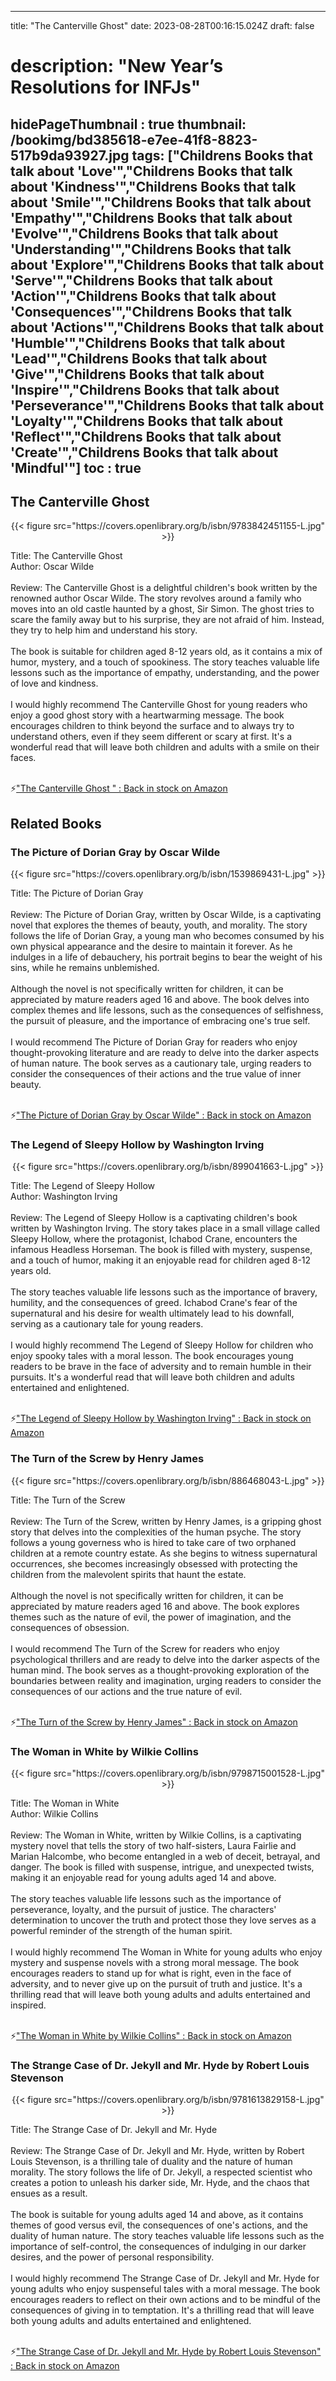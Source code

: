 
---
title: "The Canterville Ghost"
date: 2023-08-28T00:16:15.024Z
draft: false
# description: "New Year’s Resolutions for INFJs"
hidePageThumbnail : true
thumbnail: /bookimg/bd385618-e7ee-41f8-8823-517b9da93927.jpg
tags: ["Childrens Books that talk about 'Love'","Childrens Books that talk about 'Kindness'","Childrens Books that talk about 'Smile'","Childrens Books that talk about 'Empathy'","Childrens Books that talk about 'Evolve'","Childrens Books that talk about 'Understanding'","Childrens Books that talk about 'Explore'","Childrens Books that talk about 'Serve'","Childrens Books that talk about 'Action'","Childrens Books that talk about 'Consequences'","Childrens Books that talk about 'Actions'","Childrens Books that talk about 'Humble'","Childrens Books that talk about 'Lead'","Childrens Books that talk about 'Give'","Childrens Books that talk about 'Inspire'","Childrens Books that talk about 'Perseverance'","Childrens Books that talk about 'Loyalty'","Childrens Books that talk about 'Reflect'","Childrens Books that talk about 'Create'","Childrens Books that talk about 'Mindful'"]
toc : true
---
## The Canterville Ghost 

<center>
{{< figure src="https://covers.openlibrary.org/b/isbn/9783842451155-L.jpg" >}}
</center>

Title: The Canterville Ghost</br>
Author: Oscar Wilde</br></br>
Review: The Canterville Ghost is a delightful children's book written by the renowned author Oscar Wilde. The story revolves around a family who moves into an old castle haunted by a ghost, Sir Simon. The ghost tries to scare the family away but to his surprise, they are not afraid of him. Instead, they try to help him and understand his story.</br></br>
The book is suitable for children aged 8-12 years old, as it contains a mix of humor, mystery, and a touch of spookiness. The story teaches valuable life lessons such as the importance of empathy, understanding, and the power of love and kindness.</br></br>
I would highly recommend The Canterville Ghost for young readers who enjoy a good ghost story with a heartwarming message. The book encourages children to think beyond the surface and to always try to understand others, even if they seem different or scary at first. It's a wonderful read that will leave both children and adults with a smile on their faces.</br></br>

<p>⚡<a id="aflink" href="https://www.amazon.com/gp/search?ie=UTF8&tag=klayu00-20&linkCode=ur2&linkId=6639bed89a8ad8dd2705e40644eb43d3&camp=1789&creative=9325&index=books&keywords=The Canterville Ghost " class="one" target="_blank" title='"The Canterville Ghost " : Back in stock on Amazon'>"The Canterville Ghost " : Back in stock on Amazon</a></p>

## Related Books
### The Picture of Dorian Gray by Oscar Wilde
<center>
{{< figure src="https://covers.openlibrary.org/b/isbn/1539869431-L.jpg" >}}
</center>

Title: The Picture of Dorian Gray</br></br>
Review: The Picture of Dorian Gray, written by Oscar Wilde, is a captivating novel that explores the themes of beauty, youth, and morality. The story follows the life of Dorian Gray, a young man who becomes consumed by his own physical appearance and the desire to maintain it forever. As he indulges in a life of debauchery, his portrait begins to bear the weight of his sins, while he remains unblemished.</br></br>
Although the novel is not specifically written for children, it can be appreciated by mature readers aged 16 and above. The book delves into complex themes and life lessons, such as the consequences of selfishness, the pursuit of pleasure, and the importance of embracing one's true self.</br></br>
I would recommend The Picture of Dorian Gray for readers who enjoy thought-provoking literature and are ready to delve into the darker aspects of human nature. The book serves as a cautionary tale, urging readers to consider the consequences of their actions and the true value of inner beauty.</br></br>

<p>⚡<a id="aflink" href="https://www.amazon.com/gp/search?ie=UTF8&tag=klayu00-20&linkCode=ur2&linkId=6639bed89a8ad8dd2705e40644eb43d3&camp=1789&creative=9325&index=books&keywords=The Picture of Dorian Gray by Oscar Wilde" class="one" target="_blank" title='"The Picture of Dorian Gray by Oscar Wilde" : Back in stock on Amazon'>"The Picture of Dorian Gray by Oscar Wilde" : Back in stock on Amazon</a></p>

### The Legend of Sleepy Hollow by Washington Irving
<center>
{{< figure src="https://covers.openlibrary.org/b/isbn/899041663-L.jpg" >}}
</center>

Title: The Legend of Sleepy Hollow</br>
Author: Washington Irving</br></br>
Review: The Legend of Sleepy Hollow is a captivating children's book written by Washington Irving. The story takes place in a small village called Sleepy Hollow, where the protagonist, Ichabod Crane, encounters the infamous Headless Horseman. The book is filled with mystery, suspense, and a touch of humor, making it an enjoyable read for children aged 8-12 years old.</br></br>
The story teaches valuable life lessons such as the importance of bravery, humility, and the consequences of greed. Ichabod Crane's fear of the supernatural and his desire for wealth ultimately lead to his downfall, serving as a cautionary tale for young readers.</br></br>
I would highly recommend The Legend of Sleepy Hollow for children who enjoy spooky tales with a moral lesson. The book encourages young readers to be brave in the face of adversity and to remain humble in their pursuits. It's a wonderful read that will leave both children and adults entertained and enlightened.</br></br>

<p>⚡<a id="aflink" href="https://www.amazon.com/gp/search?ie=UTF8&tag=klayu00-20&linkCode=ur2&linkId=6639bed89a8ad8dd2705e40644eb43d3&camp=1789&creative=9325&index=books&keywords=The Legend of Sleepy Hollow by Washington Irving" class="one" target="_blank" title='"The Legend of Sleepy Hollow by Washington Irving" : Back in stock on Amazon'>"The Legend of Sleepy Hollow by Washington Irving" : Back in stock on Amazon</a></p>

### The Turn of the Screw by Henry James
<center>
{{< figure src="https://covers.openlibrary.org/b/isbn/886468043-L.jpg" >}}
</center>

Title: The Turn of the Screw</br></br>
Review: The Turn of the Screw, written by Henry James, is a gripping ghost story that delves into the complexities of the human psyche. The story follows a young governess who is hired to take care of two orphaned children at a remote country estate. As she begins to witness supernatural occurrences, she becomes increasingly obsessed with protecting the children from the malevolent spirits that haunt the estate.</br></br>
Although the novel is not specifically written for children, it can be appreciated by mature readers aged 16 and above. The book explores themes such as the nature of evil, the power of imagination, and the consequences of obsession.</br></br>
I would recommend The Turn of the Screw for readers who enjoy psychological thrillers and are ready to delve into the darker aspects of the human mind. The book serves as a thought-provoking exploration of the boundaries between reality and imagination, urging readers to consider the consequences of our actions and the true nature of evil.</br></br>

<p>⚡<a id="aflink" href="https://www.amazon.com/gp/search?ie=UTF8&tag=klayu00-20&linkCode=ur2&linkId=6639bed89a8ad8dd2705e40644eb43d3&camp=1789&creative=9325&index=books&keywords=The Turn of the Screw by Henry James" class="one" target="_blank" title='"The Turn of the Screw by Henry James" : Back in stock on Amazon'>"The Turn of the Screw by Henry James" : Back in stock on Amazon</a></p>

### The Woman in White by Wilkie Collins
<center>
{{< figure src="https://covers.openlibrary.org/b/isbn/9798715001528-L.jpg" >}}
</center>

Title: The Woman in White</br>
Author: Wilkie Collins</br></br>
Review: The Woman in White, written by Wilkie Collins, is a captivating mystery novel that tells the story of two half-sisters, Laura Fairlie and Marian Halcombe, who become entangled in a web of deceit, betrayal, and danger. The book is filled with suspense, intrigue, and unexpected twists, making it an enjoyable read for young adults aged 14 and above.</br></br>
The story teaches valuable life lessons such as the importance of perseverance, loyalty, and the pursuit of justice. The characters' determination to uncover the truth and protect those they love serves as a powerful reminder of the strength of the human spirit.</br></br>
I would highly recommend The Woman in White for young adults who enjoy mystery and suspense novels with a strong moral message. The book encourages readers to stand up for what is right, even in the face of adversity, and to never give up on the pursuit of truth and justice. It's a thrilling read that will leave both young adults and adults entertained and inspired.</br></br>

<p>⚡<a id="aflink" href="https://www.amazon.com/gp/search?ie=UTF8&tag=klayu00-20&linkCode=ur2&linkId=6639bed89a8ad8dd2705e40644eb43d3&camp=1789&creative=9325&index=books&keywords=The Woman in White by Wilkie Collins" class="one" target="_blank" title='"The Woman in White by Wilkie Collins" : Back in stock on Amazon'>"The Woman in White by Wilkie Collins" : Back in stock on Amazon</a></p>

### The Strange Case of Dr. Jekyll and Mr. Hyde by Robert Louis Stevenson
<center>
{{< figure src="https://covers.openlibrary.org/b/isbn/9781613829158-L.jpg" >}}
</center>

Title: The Strange Case of Dr. Jekyll and Mr. Hyde</br></br>
Review: The Strange Case of Dr. Jekyll and Mr. Hyde, written by Robert Louis Stevenson, is a thrilling tale of duality and the nature of human morality. The story follows the life of Dr. Jekyll, a respected scientist who creates a potion to unleash his darker side, Mr. Hyde, and the chaos that ensues as a result.</br></br>
The book is suitable for young adults aged 14 and above, as it contains themes of good versus evil, the consequences of one's actions, and the duality of human nature. The story teaches valuable life lessons such as the importance of self-control, the consequences of indulging in our darker desires, and the power of personal responsibility.</br></br>
I would highly recommend The Strange Case of Dr. Jekyll and Mr. Hyde for young adults who enjoy suspenseful tales with a moral message. The book encourages readers to reflect on their own actions and to be mindful of the consequences of giving in to temptation. It's a thrilling read that will leave both young adults and adults entertained and enlightened.</br></br>

<p>⚡<a id="aflink" href="https://www.amazon.com/gp/search?ie=UTF8&tag=klayu00-20&linkCode=ur2&linkId=6639bed89a8ad8dd2705e40644eb43d3&camp=1789&creative=9325&index=books&keywords=The Strange Case of Dr. Jekyll and Mr. Hyde by Robert Louis Stevenson" class="one" target="_blank" title='"The Strange Case of Dr. Jekyll and Mr. Hyde by Robert Louis Stevenson" : Back in stock on Amazon'>"The Strange Case of Dr. Jekyll and Mr. Hyde by Robert Louis Stevenson" : Back in stock on Amazon</a></p>
